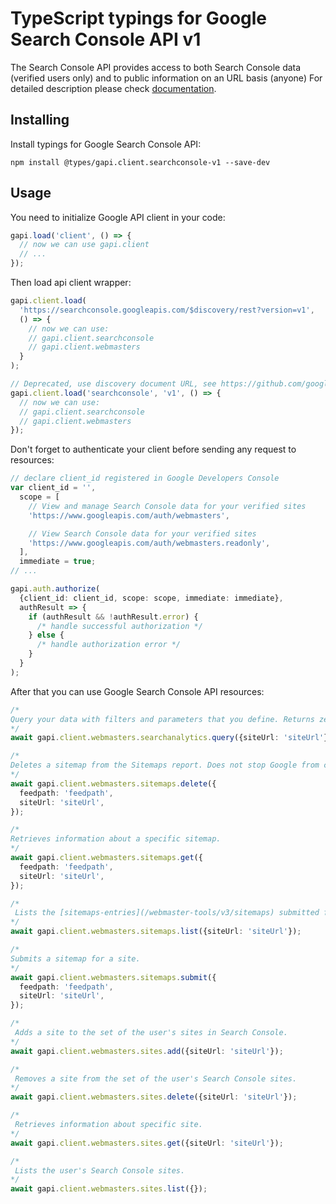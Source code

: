 # TypeScript typings for Google Search Console API v1

The Search Console API provides access to both Search Console data (verified users only) and to public information on an URL basis (anyone)
For detailed description please check [documentation](https://developers.google.com/webmaster-tools/about).

## Installing

Install typings for Google Search Console API:

```
npm install @types/gapi.client.searchconsole-v1 --save-dev
```

## Usage

You need to initialize Google API client in your code:

```typescript
gapi.load('client', () => {
  // now we can use gapi.client
  // ...
});
```

Then load api client wrapper:

```typescript
gapi.client.load(
  'https://searchconsole.googleapis.com/$discovery/rest?version=v1',
  () => {
    // now we can use:
    // gapi.client.searchconsole
    // gapi.client.webmasters
  }
);
```

```typescript
// Deprecated, use discovery document URL, see https://github.com/google/google-api-javascript-client/blob/master/docs/reference.md#----gapiclientloadname----version----callback--
gapi.client.load('searchconsole', 'v1', () => {
  // now we can use:
  // gapi.client.searchconsole
  // gapi.client.webmasters
});
```

Don't forget to authenticate your client before sending any request to resources:

```typescript
// declare client_id registered in Google Developers Console
var client_id = '',
  scope = [
    // View and manage Search Console data for your verified sites
    'https://www.googleapis.com/auth/webmasters',

    // View Search Console data for your verified sites
    'https://www.googleapis.com/auth/webmasters.readonly',
  ],
  immediate = true;
// ...

gapi.auth.authorize(
  {client_id: client_id, scope: scope, immediate: immediate},
  authResult => {
    if (authResult && !authResult.error) {
      /* handle successful authorization */
    } else {
      /* handle authorization error */
    }
  }
);
```

After that you can use Google Search Console API resources: <!-- TODO: make this work for multiple namespaces -->

```typescript
/*
Query your data with filters and parameters that you define. Returns zero or more rows grouped by the row keys that you define. You must define a date range of one or more days. When date is one of the group by values, any days without data are omitted from the result list. If you need to know which days have data, issue a broad date range query grouped by date for any metric, and see which day rows are returned.
*/
await gapi.client.webmasters.searchanalytics.query({siteUrl: 'siteUrl'});

/*
Deletes a sitemap from the Sitemaps report. Does not stop Google from crawling this sitemap or the URLs that were previously crawled in the deleted sitemap.
*/
await gapi.client.webmasters.sitemaps.delete({
  feedpath: 'feedpath',
  siteUrl: 'siteUrl',
});

/*
Retrieves information about a specific sitemap.
*/
await gapi.client.webmasters.sitemaps.get({
  feedpath: 'feedpath',
  siteUrl: 'siteUrl',
});

/*
 Lists the [sitemaps-entries](/webmaster-tools/v3/sitemaps) submitted for this site, or included in the sitemap index file (if `sitemapIndex` is specified in the request).
*/
await gapi.client.webmasters.sitemaps.list({siteUrl: 'siteUrl'});

/*
Submits a sitemap for a site.
*/
await gapi.client.webmasters.sitemaps.submit({
  feedpath: 'feedpath',
  siteUrl: 'siteUrl',
});

/*
 Adds a site to the set of the user's sites in Search Console.
*/
await gapi.client.webmasters.sites.add({siteUrl: 'siteUrl'});

/*
 Removes a site from the set of the user's Search Console sites.
*/
await gapi.client.webmasters.sites.delete({siteUrl: 'siteUrl'});

/*
 Retrieves information about specific site.
*/
await gapi.client.webmasters.sites.get({siteUrl: 'siteUrl'});

/*
 Lists the user's Search Console sites.
*/
await gapi.client.webmasters.sites.list({});
```
